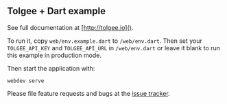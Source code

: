 ## Tolgee + Dart example

See full documentation at [http://tolgee.io]().

To run it, copy `web/env.example.dart` to `/web/env.dart`.
Then set your `TOLGEE_API_KEY` and `TOLGEE_API_URL` in `/web/env.dart` or leave it blank to run this
example in production mode.

Then start the application with:
       
    webdev serve

Please file feature requests and bugs at the [issue tracker][tracker].

[tracker]: https://github.com/tolgee/tolgee-dart/issues